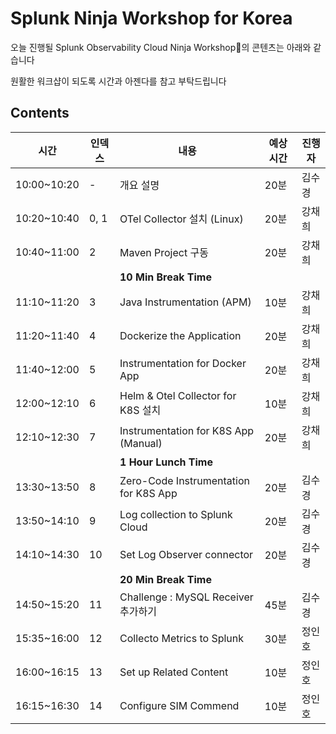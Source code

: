 # Splunk Ninja Workshop for Korea

오늘 진행될 Splunk Observability Cloud Ninja Workshop🥷의 콘텐츠는 아래와 같습니다

원활한 워크샵이 되도록 시간과 아젠다를 참고 부탁드립니다

## Contents

| 시간        | 인덱스 | 내용                                  | 예상 시간 | 진행자 |
| ----------- | ------ | ------------------------------------- | --------- | ------ |
| 10:00~10:20 | -      | 개요 설명                             | 20분      | 김수경 |
| 10:20~10:40 | 0, 1   | OTel Collector 설치 (Linux)           | 20분      | 강채희 |
| 10:40~11:00 | 2      | Maven Project 구동                    | 20분      | 강채희 |
|             |        | **10 Min Break Time**                 |
| 11:10~11:20 | 3      | Java Instrumentation (APM)            | 10분      | 강채희 |
| 11:20~11:40 | 4      | Dockerize the Application             | 20분      | 강채희 |
| 11:40~12:00 | 5      | Instrumentation for Docker App        | 20분      | 강채희 |
| 12:00~12:10 | 6      | Helm & Otel Collector for K8S 설치    | 10분      | 강채희 |
| 12:10~12:30 | 7      | Instrumentation for K8S App (Manual)  | 20분      | 강채희 |
|             |        | **1 Hour Lunch Time**                 |
| 13:30~13:50 | 8      | Zero-Code Instrumentation for K8S App | 20분      | 김수경 |
| 13:50~14:10 | 9      | Log collection to Splunk Cloud        | 20분      | 김수경 |
| 14:10~14:30 | 10     | Set Log Observer connector            | 20분      | 김수경 |
|             |        | **20 Min Break Time**                 |
| 14:50~15:20 | 11     | Challenge : MySQL Receiver 추가하기   | 45분      | 김수경 |
| 15:35~16:00 | 12     | Collecto Metrics to Splunk            | 30분      | 정인호 |
| 16:00~16:15 | 13     | Set up Related Content                | 10분      | 정인호 |
| 16:15~16:30 | 14     | Configure SIM Commend                 | 10분      | 정인호 |

